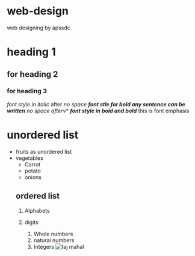 # web-design
web designing by apssdc
# heading 1
## for heading 2
### for heading 3
*font style in italic* after *no space
**font stle for bold any sentence can be written**  no space afterv**
***font style in bold and bold***
this is font emphasis
# unordered list
* fruits as unordered list
* vegetables
    * Carrot
    * potato
    * onions
  ## ordered list
  1. Alphabets
  2. digits
    
     1. Whole numbers
     2. natural numbers
     3. Integers
 ![taj mahal](https://lp-cms-production.imgix.net/2020-11/GettyRF_494057771.jpg)
